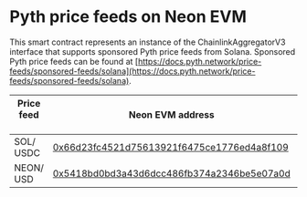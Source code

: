 # Pyth price feeds on Neon EVM

This smart contract represents an instance of the ChainlinkAggregatorV3 interface that supports sponsored Pyth price feeds from Solana. Sponsored Pyth price feeds can be found at [https://docs.pyth.network/price-feeds/sponsored-feeds/solana](https://docs.pyth.network/price-feeds/sponsored-feeds/solana).

| Price feed &nbsp;&nbsp;&nbsp;&nbsp;&nbsp;&nbsp;&nbsp;&nbsp;&nbsp;&nbsp;&nbsp;&nbsp; | Neon EVM address | Price feed ID |
| ------- | --- | --- |
| SOL/ USDC | [0x66d23fc4521d75613921f6475ce1776ed4a8f109](https://neonscan.org/address/0x66d23fc4521d75613921f6475ce1776ed4a8f109) | 0xef0d8b6fda2ceba41da15d4095d1da392a0d2f8ed0c6c7bc0f4cfac8c280b56d |
| NEON/ USD | [0x5418bd0bd3a43d6dcc486fb374a2346be5e07a0d](https://neonscan.org/address/0x5418bd0bd3a43d6dcc486fb374a2346be5e07a0d) | 0xd82183dd487bef3208a227bb25d748930db58862c5121198e723ed0976eb92b7 |